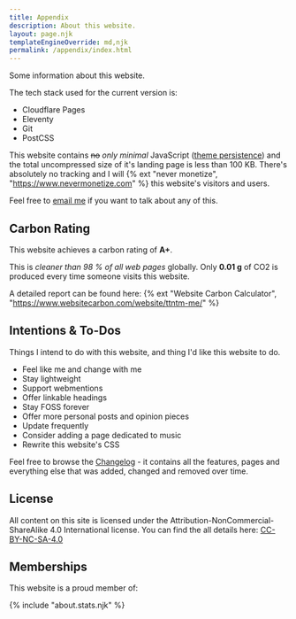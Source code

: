 ```yaml
---
title: Appendix
description: About this website.
layout: page.njk
templateEngineOverride: md,njk
permalink: /appendix/index.html
---
```


Some information about this website.

The tech stack used for the current version is:

- Cloudflare Pages
- Eleventy
- Git
- PostCSS

This website contains <s>no</s> _only minimal_ JavaScript ([theme persistence](/blog/dark-mode/)) and the total uncompressed size of it's landing page is less than 100 KB. There's absolutely no tracking and I will {% ext "never monetize", "https://www.nevermonetize.com" %} this website's visitors and users.

Feel free to <a href="mailto:ttntm@pm.me?subject=About your website">email me</a> if you want to talk about any of this.

## Carbon Rating

This website achieves a carbon rating of **A+**.

This is _cleaner than 98 % of all web pages_ globally.
Only **0.01 g** of CO2 is produced every time someone visits this website.

A detailed report can be found here: {% ext "Website Carbon Calculator", "https://www.websitecarbon.com/website/ttntm-me/" %}

## Intentions & To-Dos

Things I intend to do with this website, and thing I'd like this website to do.

- Feel like me and change with me
- Stay lightweight
- Support webmentions
- Offer linkable headings
- Stay FOSS forever
- Offer more personal posts and opinion pieces
- Update frequently
- Consider adding a page dedicated to music
- Rewrite this website's CSS

Feel free to browse the [Changelog](/changelog/) - it contains all the features, pages and everything else that was added, changed and removed over time.

<h2 id="license">License</h2>

All content on this site is licensed under the Attribution-NonCommercial-ShareAlike 4.0 International license. You can find the all details here: <a href="https://creativecommons.org/licenses/by-nc-sa/4.0/deed.en" rel="noreferrer" target="_blank">CC-BY-NC-SA-4.0</a>

## Memberships

This website is a proud member of:

{% include "about.stats.njk" %}

